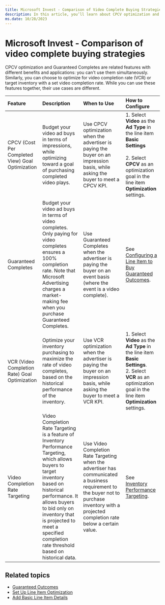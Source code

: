 ```yaml
---
title: Microsoft Invest - Comparison of Video Complete Buying Strategies
description: In this article, you’ll learn about CPCV optimization and Guaranteed Completes and their use cases. These two cannot be used simultaneously.
ms.date: 10/28/2023
---
```


# Microsoft Invest - Comparison of video complete buying strategies

CPCV optimization and Guaranteed Completes are related features with different benefits and applications: you can't use them simultaneously. Similarly, you can choose to optimize for video completion rate (VCR) or target inventory with a set video completion rate. While you can use these features together, their use cases are different.

| Feature | Description |When to Use | How to Configure |
|:---|:---|:---|:---|
| CPCV (Cost Per Completed View) Goal Optimization | Budget your video ad buys in terms of impressions, while optimizing toward a goal of purchasing completed video plays. | Use CPCV optimization when the advertiser is paying the buyer on an impression basis, while asking the buyer to meet a CPCV KPI. | 1. Select **Video** as the **Ad Type** in the line item **Basic Settings** <br><br> 2. Select **CPCV** as an optimization goal in the line item **Optimization** settings. |
| Guaranteed Completes | Budget your video ad buys in terms of video completes. Only paying for video completes ensures a 100% completion rate. Note that Microsoft Advertising charges a market-making fee when you purchase Guaranteed Completes. | Use Guaranteed Completes when the advertiser is paying the buyer on an event basis (where the event is a video complete). | See [Configuring a Line Item to Buy Guaranteed Outcomes](./configuring-a-line-item-to-buy-guaranteed-outcomes.md). |
| VCR (Video Completion Rate) Goal Optimization | Optimize your inventory purchasing to maximize the rate of video completes, based on the historical performance of the inventory. | Use VCR optimization when the advertiser is paying the buyer on an impression basis, while asking the buyer to meet a VCR KPI. | 1. Select **Video** as the **Ad Type** in the line item **Basic Settings**. <br> 2. Select **VCR** as an optimization goal in the line item **Optimization** settings. |
| Video Completion Rate Targeting | Video Completion Rate Targeting is a feature of Inventory Performance Targeting, which allows buyers to target inventory based on historical performance. It allows buyers to bid only on inventory that is projected to meet a specified completion rate threshold based on historical data. | Use Video Completion Rate Targeting when the advertiser has communicated a business requirement to the buyer not to purchase inventory with a projected completion rate below a certain value. | See [Inventory Performance Targeting](./inventory-performance-targeting.md). |

## Related topics

- [Guaranteed Outcomes](./guaranteed-outcomes.md)
- [Set Up Line Item Optimization](./set-up-line-item-optimization.md)
- [Add Basic Line Item Details](./add-basic-line-item-details.md)
